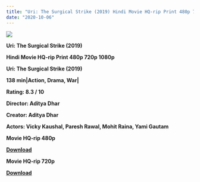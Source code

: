 ```yaml
---
title: "Uri: The Surgical Strike (2019) Hindi Movie HQ-rip Print 480p 720p"
date: "2020-10-06"
---
```


[**![](https://1.bp.blogspot.com/-OgO_JqGpmAY/Xs4ANslc0DI/AAAAAAAACPo/YRYtXhW3hAs7ft67uP2Z1lLNDVkQy9jIQCLcBGAsYHQ/s1600/uris.jpg)**](https://1.bp.blogspot.com/-OgO_JqGpmAY/Xs4ANslc0DI/AAAAAAAACPo/YRYtXhW3hAs7ft67uP2Z1lLNDVkQy9jIQCLcBGAsYHQ/s1600/uris.jpg)

 **Uri: The Surgical Strike (2019)**

**Hindi Movie HQ-rip Print 480p 720p 1080p**

**Uri: The Surgical Strike (2019)**

**138 min|Action, Drama, War|**

**Rating: 8.3 / 10** 

**Director: Aditya Dhar**

**Creator: Aditya Dhar**

**Actors: Vicky Kaushal, Paresh Rawal, Mohit Raina, Yami Gautam**

 **Movie HQ-rip 480p** 

**[Download](https://royalfitness.xyz/archives/738)** 

 **Movie HQ-rip 720p** 

**[Download](https://royalfitness.xyz/archives/740)**

